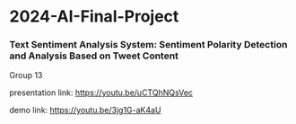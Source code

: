 # 2024-AI-Final-Project

### Text Sentiment Analysis System: Sentiment Polarity Detection and Analysis Based on Tweet Content
Group 13

presentation link: https://youtu.be/uCTQhNQsVec

demo link: https://youtu.be/3jg1G-aK4aU
